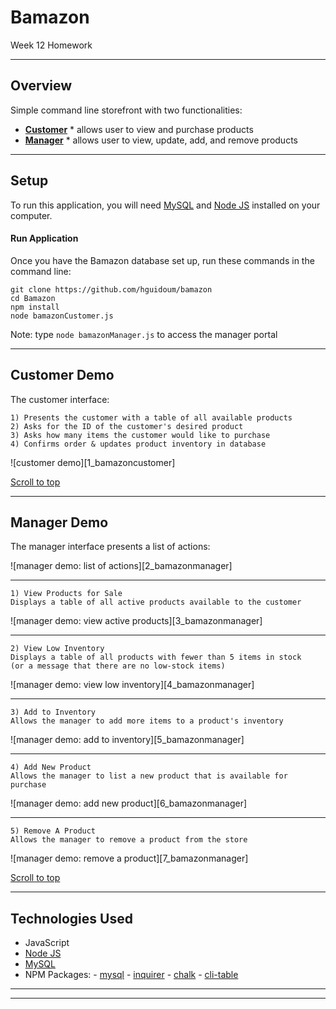 # Bamazon <a id="top"></a>

Week 12 Homework

---

## Overview

Simple command line storefront with two functionalities:

- [**Customer**](#customer-demo) \* allows user to view and purchase products
- [**Manager**](#manager-demo) \* allows user to view, update, add, and remove products

---

## Setup

To run this application, you will need [MySQL](https://dev.mysql.com/doc/refman/5.6/en/installing.html) and [Node JS](https://nodejs.org/en/download/) installed on your computer.

#### Run Application

Once you have the Bamazon database set up, run these commands in the command line:

```
git clone https://github.com/hguidoum/bamazon
cd Bamazon
npm install
node bamazonCustomer.js
```

Note: type `node bamazonManager.js` to access the manager portal

---

## Customer Demo <a id="customer-demo"></a>

The customer interface:

```
1) Presents the customer with a table of all available products
2) Asks for the ID of the customer's desired product
3) Asks how many items the customer would like to purchase
4) Confirms order & updates product inventory in database
```

![customer demo][1_bamazoncustomer]

[Scroll to top](#top)

---

## Manager Demo <a id="manager-demo"></a>

The manager interface presents a list of actions:

![manager demo: list of actions][2_bamazonmanager]

---

```
1) View Products for Sale
Displays a table of all active products available to the customer
```

![manager demo: view active products][3_bamazonmanager]

---

```
2) View Low Inventory
Displays a table of all products with fewer than 5 items in stock
(or a message that there are no low-stock items)
```

![manager demo: view low inventory][4_bamazonmanager]

---

```
3) Add to Inventory
Allows the manager to add more items to a product's inventory
```

![manager demo: add to inventory][5_bamazonmanager]

---

```
4) Add New Product
Allows the manager to list a new product that is available for purchase
```

![manager demo: add new product][6_bamazonmanager]

---

```
5) Remove A Product
Allows the manager to remove a product from the store
```

![manager demo: remove a product][7_bamazonmanager]

[Scroll to top](#top)

---

## Technologies Used

- JavaScript
- [Node JS](https://nodejs.org/en/download/)
- [MySQL](https://dev.mysql.com/doc/refman/5.6/en/installing.html)
- NPM Packages: - [mysql](https://www.npmjs.com/package/mysql) - [inquirer](https://www.npmjs.com/package/inquirer) - [chalk](https://www.npmjs.com/package/chalk) - [cli-table](https://www.npmjs.com/package/cli-table)

---

---
